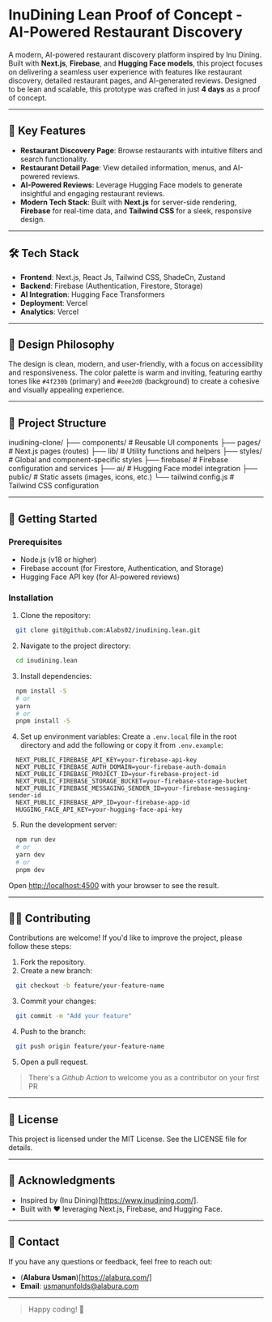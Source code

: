 # InuDining Lean Proof of Concept - AI-Powered Restaurant Discovery

A modern, AI-powered restaurant discovery platform inspired by Inu Dining. Built with **Next.js**, **Firebase**, and **Hugging Face models**, this project focuses on delivering a seamless user experience with features like restaurant discovery, detailed restaurant pages, and AI-generated reviews. Designed to be lean and scalable, this prototype was crafted in just **4 days** as a proof of concept.

---

## 🚀 Key Features

- **Restaurant Discovery Page**: Browse restaurants with intuitive filters and search functionality.
- **Restaurant Detail Page**: View detailed information, menus, and AI-powered reviews.
- **AI-Powered Reviews**: Leverage Hugging Face models to generate insightful and engaging restaurant reviews.
- **Modern Tech Stack**: Built with **Next.js** for server-side rendering, **Firebase** for real-time data, and **Tailwind CSS** for a sleek, responsive design.

---

## 🛠️ Tech Stack

- **Frontend**: Next.js, React Js, Tailwind CSS, ShadeCn, Zustand
- **Backend**: Firebase (Authentication, Firestore, Storage)
- **AI Integration**: Hugging Face Transformers
- **Deployment**: Vercel
- **Analytics**: Vercel

---

## 🎨 Design Philosophy

The design is clean, modern, and user-friendly, with a focus on accessibility and responsiveness. The color palette is warm and inviting, featuring earthy tones like `#4f230b` (primary) and `#eee2d0` (background) to create a cohesive and visually appealing experience.

---

## 📂 Project Structure

inudining-clone/
├── components/ # Reusable UI components
├── pages/ # Next.js pages (routes)
├── lib/ # Utility functions and helpers
├── styles/ # Global and component-specific styles
├── firebase/ # Firebase configuration and services
├── ai/ # Hugging Face model integration
├── public/ # Static assets (images, icons, etc.)
└── tailwind.config.js # Tailwind CSS configuration

---

## 🚀 Getting Started

### Prerequisites

- Node.js (v18 or higher)
- Firebase account (for Firestore, Authentication, and Storage)
- Hugging Face API key (for AI-powered reviews)

### Installation

1. Clone the repository:
```bash
  git clone git@github.com:Alabs02/inudining.lean.git
```

2. Navigate to the project directory:
```bash
  cd inudining.lean
```

3. Install dependencies:
```bash
  npm install -S
  # or
  yarn
  # or
  pnpm install -S
```

4. Set up environment variables:
Create a `.env.local` file in the root directory and add the following or copy it from `.env.example`:
```env
  NEXT_PUBLIC_FIREBASE_API_KEY=your-firebase-api-key
  NEXT_PUBLIC_FIREBASE_AUTH_DOMAIN=your-firebase-auth-domain
  NEXT_PUBLIC_FIREBASE_PROJECT_ID=your-firebase-project-id
  NEXT_PUBLIC_FIREBASE_STORAGE_BUCKET=your-firebase-storage-bucket
  NEXT_PUBLIC_FIREBASE_MESSAGING_SENDER_ID=your-firebase-messaging-sender-id
  NEXT_PUBLIC_FIREBASE_APP_ID=your-firebase-app-id
  HUGGING_FACE_API_KEY=your-hugging-face-api-key
```

5. Run the development server:
```bash
  npm run dev
  # or
  yarn dev
  # or
  pnpm dev
```
Open [http://localhost:4500](http://localhost:4500) with your browser to see the result.

---

## 🧑‍💻 Contributing

Contributions are welcome! If you'd like to improve the project, please follow these steps:

1. Fork the repository.
2. Create a new branch:
```bash
  git checkout -b feature/your-feature-name
```
3. Commit your changes:
```bash
  git commit -m "Add your feature"
```
4. Push to the branch:
```bash
  git push origin feature/your-feature-name
```
5. Open a pull request.
> There's a *Github Action* to welcome you as a contributor on your first PR

---

## 📄 License
This project is licensed under the MIT License. See the LICENSE file for details.

---

## 🙏 Acknowledgments
- Inspired by (Inu Dining)[https://www.inudining.com/].
- Built with ❤️ leveraging Next.js, Firebase, and Hugging Face.

---

## 📧 Contact
If you have any questions or feedback, feel free to reach out:
- (**Alabura Usman**)[https://alabura.com/]
- **Email**: <a href="mailto:usmanunfolds@alabura.com">usmanunfolds@alabura.com</a>

---

> Happy coding! 🚀
